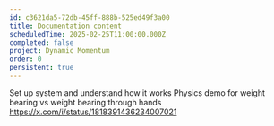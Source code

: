 ```yaml
---
id: c3621da5-72db-45ff-888b-525ed49f3a00
title: Documentation content
scheduledTime: 2025-02-25T11:00:00.000Z
completed: false
project: Dynamic Momentum
order: 0
persistent: true
---
```


Set up system and understand how it works
Physics demo for weight bearing vs weight bearing through hands
https://x.com/i/status/1818391436234007021